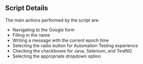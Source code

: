 ## Script Details

The main actions performed by the script are:
- Navigating to the Google form
- Filling in the name
- Writing a message with the current epoch time
- Selecting the radio button for Automation Testing experience
- Checking the checkboxes for Java, Selenium, and TestNG
- Selecting the appropriate dropdown option
